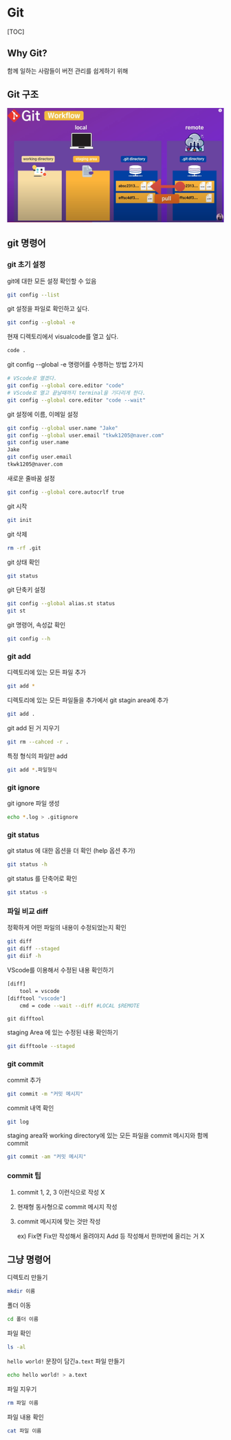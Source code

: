# Git

[TOC]

## Why Git?

함께 일하는 사람들이 버전 관리를 쉽게하기 위해

## Git 구조

![1](assets/1.PNG)

## git 명령어

### git 초기 설정

git에 대한 모든 설정 확인할 수 있음

```bash
git config --list
```

git 설정을 파일로 확인하고 싶다.

```bash
git config --global -e
```

현재 디렉토리에서 visualcode를 열고 싶다.

```bash
code .
```

git config --global -e 명령어를 수행하는 방법 2가지

```bash
# VScode로 열겠다.
git config --global core.editor "code"
# VScode로 열고 끝날때까지 terminal을 기다리게 한다.
git config --global core.editor "code --wait"
```

git 설정에 이름, 이메일 설정

```bash
git config --global user.name "Jake"
git config --global user.email "tkwk1205@naver.com"
git config user.name
Jake
git config user.email
tkwk1205@naver.com
```

새로운 줄바꿈 설정

```bash
git config --global core.autocrlf true
```

git 시작

```bash
git init
```

git 삭제

```bash
rm -rf .git
```

git 상태 확인

```bash
git status
```

git 단축키 설정

```bash
git config --global alias.st status
git st
```

git 명령어, 속성값 확인

```bash
git config --h
```

### git add

디렉토리에 있는 모든 파일 추가

```bash
git add *
```

디렉토리에 있는 모든 파일들을 추가에서 git stagin area에 추가

```bash
git add .
```

git add 된 거 지우기

```bash
git rm --cahced -r .
```

특정 형식의 파일만 add

```bash
git add *.파일형식
```

### git ignore

git ignore 파일 생성

```bash
echo *.log > .gitignore
```

### git status

git status 에 대한 옵션을 더 확인 (help 옵션 추가)

```bash
git status -h
```

git status 를 단축어로 확인

```bash
git status -s
```

### 파일 비교 diff

정확하게 어떤 파일의 내용이 수정되었는지 확인

```bash
git diff
git diff --staged
git diif -h
```

VScode를 이용해서 수정된 내용 확인하기

```bash
[diff]
    tool = vscode
[difftool "vscode"]
    cmd = code --wait --diff #LOCAL $REMOTE
```

```basg
git difftool
```

staging Area 에 있는 수정된 내용 확인하기

```bash
git difftoole --staged
```

### git commit

commit 추가

```bash
git commit -m "커밋 메시지"
```

commit 내역 확인

```bash
git log
```

staging area와 working directory에 있는 모든 파일을 commit 메시지와 함께 commit

```bash
git commit -am "커밋 메시지"
```

### commit 팁

1. commit 1, 2, 3 이런식으로 작성 X

2. 현재형 동사형으로 commit 메시지 작성

3. commit 메시지에 맞는 것만 작성 

   ex) Fix면 Fix만 작성해서 올려야지 Add 등 작성해서 한꺼번에 올리는 거 X

## 그냥 명령어

디렉토리 만들기

```bash
mkdir 이름
```

폴더 이동

```bash
cd 폴더 이름
```

파일 확인

```bash
ls -al
```

`hello world!` 문장이 담긴`a.text` 파일 만들기

```bash
echo hello world! > a.text
```

파일 지우기

```bash
rm 파일 이름
```

파일 내용 확인

```bash
cat 파일 이름
```



